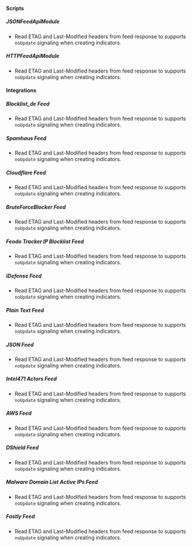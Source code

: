 
#### Scripts
##### JSONFeedApiModule
- Read ETAG and Last-Modified headers from feed response to supports `noUpdate` signaling when creating indicators.
##### HTTPFeedApiModule
- Read ETAG and Last-Modified headers from feed response to supports `noUpdate` signaling when creating indicators.

#### Integrations
##### Blocklist_de Feed
- Read ETAG and Last-Modified headers from feed response to supports `noUpdate` signaling when creating indicators.
##### Spamhaus Feed
- Read ETAG and Last-Modified headers from feed response to supports `noUpdate` signaling when creating indicators.
##### Cloudflare Feed
- Read ETAG and Last-Modified headers from feed response to supports `noUpdate` signaling when creating indicators.
##### BruteForceBlocker Feed
- Read ETAG and Last-Modified headers from feed response to supports `noUpdate` signaling when creating indicators.
##### Feodo Tracker IP Blocklist Feed
- Read ETAG and Last-Modified headers from feed response to supports `noUpdate` signaling when creating indicators.
##### iDefense Feed
- Read ETAG and Last-Modified headers from feed response to supports `noUpdate` signaling when creating indicators.
##### Plain Text Feed
- Read ETAG and Last-Modified headers from feed response to supports `noUpdate` signaling when creating indicators.
##### JSON Feed
- Read ETAG and Last-Modified headers from feed response to supports `noUpdate` signaling when creating indicators.
##### Intel471 Actors Feed
- Read ETAG and Last-Modified headers from feed response to supports `noUpdate` signaling when creating indicators.
##### AWS Feed
- Read ETAG and Last-Modified headers from feed response to supports `noUpdate` signaling when creating indicators.
##### DShield Feed
- Read ETAG and Last-Modified headers from feed response to supports `noUpdate` signaling when creating indicators.
##### Malware Domain List Active IPs Feed
- Read ETAG and Last-Modified headers from feed response to supports `noUpdate` signaling when creating indicators.
##### Fastly Feed
- Read ETAG and Last-Modified headers from feed response to supports `noUpdate` signaling when creating indicators.